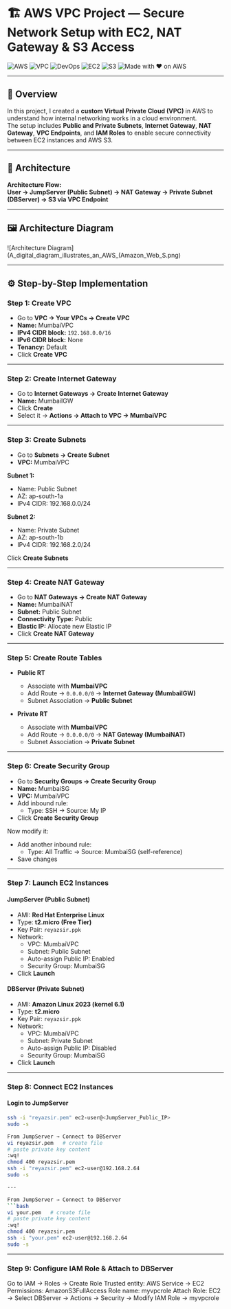 
# 🏗️ AWS VPC Project — Secure Network Setup with EC2, NAT Gateway & S3 Access

![AWS](https://img.shields.io/badge/AWS-Cloud-orange?logo=amazonaws)
![VPC](https://img.shields.io/badge/VPC-Networking-blue)
![DevOps](https://img.shields.io/badge/DevOps-Engineer-green)
![EC2](https://img.shields.io/badge/EC2-Instance-yellow)
![S3](https://img.shields.io/badge/S3-Storage-red)
![Made with ❤️ on AWS](https://img.shields.io/badge/Made%20with%20%E2%9D%A4%EF%B8%8F-on%20AWS-orange)

---

## 🔹 Overview
In this project, I created a **custom Virtual Private Cloud (VPC)** in AWS to understand how internal networking works in a cloud environment.  
The setup includes **Public and Private Subnets**, **Internet Gateway**, **NAT Gateway**, **VPC Endpoints**, and **IAM Roles** to enable secure connectivity between EC2 instances and AWS S3.

---

## 🧭 Architecture

**Architecture Flow:**  
**User → JumpServer (Public Subnet) → NAT Gateway → Private Subnet (DBServer) → S3 via VPC Endpoint**

---

## 🖼️ Architecture Diagram

![Architecture Diagram](A_digital_diagram_illustrates_an_AWS_(Amazon_Web_S.png)

---

## ⚙️ Step-by-Step Implementation

### **Step 1: Create VPC**
- Go to **VPC → Your VPCs → Create VPC**
- **Name:** MumbaiVPC  
- **IPv4 CIDR block:** `192.168.0.0/16`  
- **IPv6 CIDR block:** None  
- **Tenancy:** Default  
- Click **Create VPC**

---

### **Step 2: Create Internet Gateway**
- Go to **Internet Gateways → Create Internet Gateway**
- **Name:** MumbaiIGW  
- Click **Create**
- Select it → **Actions → Attach to VPC → MumbaiVPC**

---

### **Step 3: Create Subnets**
- Go to **Subnets → Create Subnet**
- **VPC:** MumbaiVPC  

**Subnet 1:**  
- Name: Public Subnet  
- AZ: ap-south-1a  
- IPv4 CIDR: 192.168.0.0/24  

**Subnet 2:**  
- Name: Private Subnet  
- AZ: ap-south-1b  
- IPv4 CIDR: 192.168.2.0/24  

Click **Create Subnets**

---

### **Step 4: Create NAT Gateway**
- Go to **NAT Gateways → Create NAT Gateway**
- **Name:** MumbaiNAT  
- **Subnet:** Public Subnet  
- **Connectivity Type:** Public  
- **Elastic IP:** Allocate new Elastic IP  
- Click **Create NAT Gateway**

---

### **Step 5: Create Route Tables**
- **Public RT**
  - Associate with **MumbaiVPC**
  - Add Route → `0.0.0.0/0` → **Internet Gateway (MumbaiIGW)**
  - Subnet Association → **Public Subnet**

- **Private RT**
  - Associate with **MumbaiVPC**
  - Add Route → `0.0.0.0/0` → **NAT Gateway (MumbaiNAT)**
  - Subnet Association → **Private Subnet**

---

### **Step 6: Create Security Group**
- Go to **Security Groups → Create Security Group**
- **Name:** MumbaiSG  
- **VPC:** MumbaiVPC  
- Add inbound rule:
  - Type: SSH → Source: My IP  
- Click **Create Security Group**

Now modify it:
- Add another inbound rule:
  - Type: All Traffic → Source: MumbaiSG (self-reference)
- Save changes

---

### **Step 7: Launch EC2 Instances**

#### **JumpServer (Public Subnet)**
- AMI: **Red Hat Enterprise Linux**
- Type: **t2.micro (Free Tier)**
- Key Pair: `reyazsir.ppk`
- Network:
  - VPC: MumbaiVPC  
  - Subnet: Public Subnet  
  - Auto-assign Public IP: Enabled  
  - Security Group: MumbaiSG  
- Click **Launch**

#### **DBServer (Private Subnet)**
- AMI: **Amazon Linux 2023 (kernel 6.1)**  
- Type: **t2.micro**
- Key Pair: `reyazsir.ppk`
- Network:
  - VPC: MumbaiVPC  
  - Subnet: Private Subnet  
  - Auto-assign Public IP: Disabled  
  - Security Group: MumbaiSG  
- Click **Launch**

---

### **Step 8: Connect EC2 Instances**

#### Login to JumpServer
```bash
ssh -i "reyazsir.pem" ec2-user@<JumpServer_Public_IP>
sudo -s

From JumpServer → Connect to DBServer
vi reyazsir.pem   # create file
# paste private key content
:wq!
chmod 400 reyazsir.pem
ssh -i "reyazsir.pem" ec2-user@192.168.2.64
sudo -s

---

From JumpServer → Connect to DBServer
```bash 
vi your.pem   # create file
# paste private key content
:wq!
chmod 400 reyazsir.pem
ssh -i "your.pem" ec2-user@192.168.2.64
sudo -s

```

---

### Step 9: Configure IAM Role & Attach to DBServer

Go to IAM → Roles → Create Role
Trusted entity: AWS Service → EC2
Permissions: AmazonS3FullAccess
Role name: myvpcrole
Attach Role:
EC2 → Select DBServer → Actions → Security → Modify IAM Role → myvpcrole

